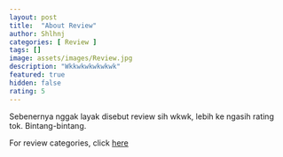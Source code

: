 ```yaml
---
layout: post
title:  "About Review"
author: Shlhnj
categories: [ Review ]
tags: []
image: assets/images/Review.jpg
description: "Wkkwkwkwkwkwk"
featured: true
hidden: false
rating: 5
---
```


Sebenernya nggak layak disebut review sih wkwk, lebih ke ngasih rating tok. Bintang-bintang.

For review categories, click [here](https://bukanmedium.github.io/BukanMedium.github.io/categories#Art)
